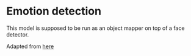 # Emotion detection 
This model is supposed to be run as an object mapper on top of a face detector. 


Adapted from [here](https://github.com/atulapra/Emotion-detection)

